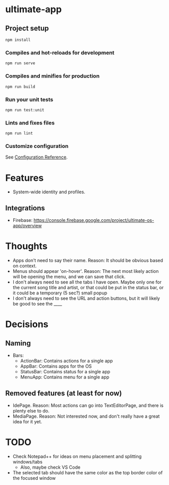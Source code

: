 # ultimate-app

## Project setup
```
npm install
```

### Compiles and hot-reloads for development
```
npm run serve
```

### Compiles and minifies for production
```
npm run build
```

### Run your unit tests
```
npm run test:unit
```

### Lints and fixes files
```
npm run lint
```

### Customize configuration
See [Configuration Reference](https://cli.vuejs.org/config/).



# Features
- System-wide identity and profiles.


## Integrations
- Firebase: https://console.firebase.google.com/project/ultimate-os-app/overview


# Thoughts
- Apps don't need to say their name. Reason: It should be obvious based on context.
- Menus should appear 'on-hover'. Reason: The next most likely action will be opening the menu, and we can save that click.
- I don't always need to see all the tabs I have open. Maybe only one for the current song title and artist, or that could be put in the status bar, or it could be a temporary (5 sec?) small popup
- I don't always need to see the URL and action buttons, but it will likely be good to see the ____

# Decisions
## Naming
- Bars:
    - ActionBar: Contains actions for a single app
    - AppBar: Contains apps for the OS
    - StatusBar: Contains status for a single app
    - MenuApp: Contains menu for a single app

## Removed features (at least for now)
- IdePage. Reason: Most actions can go into TextEditorPage, and there is plenty else to do.
- MediaPage. Reason: Not interested now, and don't really have a great idea for it yet.

# TODO
- Check Notepad++ for ideas on menu placement and splitting windows/tabs
    - Also, maybe check VS Code
- The selected tab should have the same color as the top border color of the focused window

